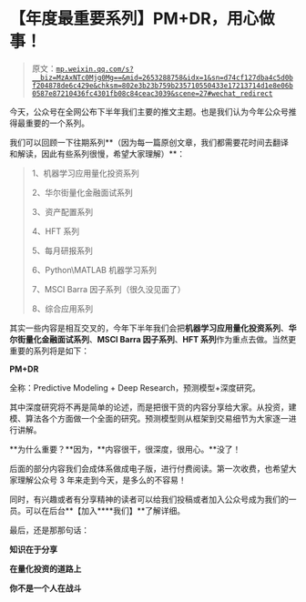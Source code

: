 # 【年度最重要系列】PM+DR，用心做事！

> 原文：[`mp.weixin.qq.com/s?__biz=MzAxNTc0Mjg0Mg==&mid=2653288758&idx=1&sn=d74cf127dba4c5d0bf204878de6c429e&chksm=802e3b23b759b235710550433e17213714d1e8e06b0587e87210436fc4301fb08c84ceac3039&scene=27#wechat_redirect`](http://mp.weixin.qq.com/s?__biz=MzAxNTc0Mjg0Mg==&mid=2653288758&idx=1&sn=d74cf127dba4c5d0bf204878de6c429e&chksm=802e3b23b759b235710550433e17213714d1e8e06b0587e87210436fc4301fb08c84ceac3039&scene=27#wechat_redirect)

今天，公众号在全网公布下半年我们主要的推文主题。也是我们认为今年公众号推得最重要的一个系列。

我们可以回顾一下往期系列**（因为每一篇原创文章，我们都需要花时间去翻译和解读，因此有些系列很慢，希望大家理解）**：

> 1、机器学习应用量化投资系列
> 
> 2、华尔街量化金融面试系列
> 
> 3、资产配置系列
> 
> 4、HFT 系列
> 
> 5、每月研报系列
> 
> 6、Python\MATLAB 机器学习系列
> 
> 7、MSCI Barra 因子系列（很久没见面了）
> 
> 8、综合应用系列

其实一些内容是相互交叉的，今年下半年我们会把**机器学习应用量化投资系列**、**华尔街量化金融面试系列**、**MSCI Barra 因子系列**、**HFT 系列**作为重点去做。当然更重要的系列将是如下：

**PM+DR**

全称：Predictive Modeling + Deep Research，预测模型+深度研究。

其中深度研究将不再是简单的论述，而是把很干货的内容分享给大家。从投资，建模、算法各个方面做一个全面的研究。预测模型则从框架到交易细节为大家逐一进行讲解。

**为什么重要？**因为，**内容很干，很深度，很用心。**没了！

后面的部分内容我们会成体系做成电子版，进行付费阅读。第一次收费，也希望大家理解公众号 3 年来走到今天，是多么的不容易！

同时，有兴趣或者有分享精神的读者可以给我们投稿或者加入公众号成为我们的一员。可以在后台**【加入****我们】**了解详细。

最后，还是那那句话：

**知识在于分享**

**在量化投资的道路上**

**你不是一个人在战斗**